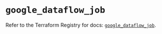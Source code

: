 # `google_dataflow_job`

Refer to the Terraform Registry for docs: [`google_dataflow_job`](https://registry.terraform.io/providers/hashicorp/google-beta/6.21.0/docs/resources/google_dataflow_job).
